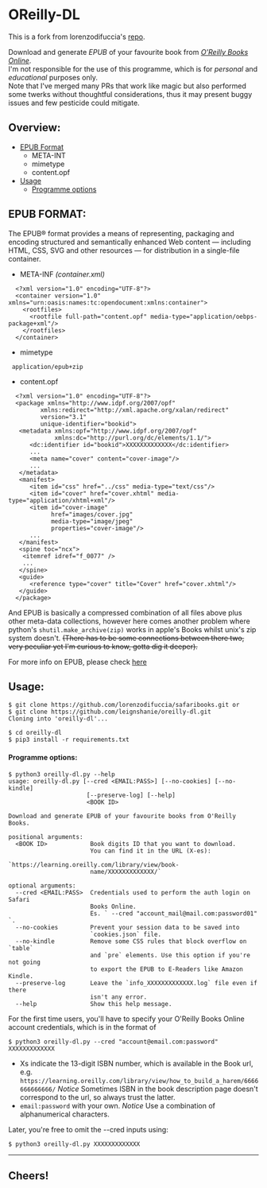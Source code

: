 # OReilly-DL
This is a fork from lorenzodifuccia's [repo](https://github.com/lorenzodifuccia/safaribooks).

Download and generate *EPUB* of your favourite book from [*O'Reilly Books Online*](https://learning.oreilly.com/).  
I'm not responsible for the use of this programme, which is for *personal* and *educational* purposes only.  
Note that I've merged many PRs that work like magic but also performed some twerks without thoughtful considerations, thus it may present buggy issues and few pesticide could mitigate.

## Overview:
  * [EPUB Format](#epub-format)
    - META-INT
    - mimetype
    - content.opf
  * [Usage](#usage)
    - [Programme options](#programme-options)
## EPUB FORMAT:

The EPUB® format provides a means of representing, packaging and encoding structured and semantically enhanced Web content — including HTML, CSS, SVG and other resources — for distribution in a single-file container.
  * META-INF _(container.xml)_
  ```
    <?xml version="1.0" encoding="UTF-8"?>
    <container version="1.0" xmlns="urn:oasis:names:tc:opendocument:xmlns:container">
      <rootfiles>
        <rootfile full-path="content.opf" media-type="application/oebps-package+xml"/>
      </rootfiles>
    </container>
  ```
  * mimetype
  ```
   application/epub+zip
  ```
  * content.opf
  ```
    <?xml version="1.0" encoding="UTF-8"?>
    <package xmlns="http://www.idpf.org/2007/opf"
           xmlns:redirect="http://xml.apache.org/xalan/redirect"
           version="3.1"
           unique-identifier="bookid">
     <metadata xmlns:opf="http://www.idpf.org/2007/opf"
               xmlns:dc="http://purl.org/dc/elements/1.1/">
        <dc:identifier id="bookid">XXXXXXXXXXXXX</dc:identifier>
        ...
        <meta name="cover" content="cover-image"/>
        ...
     </metadata>
     <manifest>
        <item id="css" href="../css" media-type="text/css"/>
        <item id="cover" href="cover.xhtml" media-type="application/xhtml+xml"/>
        <item id="cover-image"
              href="images/cover.jpg"
              media-type="image/jpeg"
              properties="cover-image"/>
        ...
     </manifest>
     <spine toc="ncx">
      <itemref idref="f_0077" />
      ...
     </spine>
     <guide>
        <reference type="cover" title="Cover" href="cover.xhtml"/>
     </guide>
    </package>
  ```
And EPUB is basically a compressed combination of all files above plus other meta-data collections, however here comes another problem where python's `shutil.make_archive(zip)` works in apple's Books whilst unix's zip system doesn't. <s>(There has to be some connections between there two, very peculiar yet I'm curious to know, gotta dig it deeper).</s>

For more info on EPUB, please check [here](http://www.idpf.org/epub3/latest/packages)

## Usage:
```
$ git clone https://github.com/lorenzodifuccia/safaribooks.git or
$ git clone https://github.com/leignshanie/oreilly-dl.git
Cloning into 'oreilly-dl'...

$ cd oreilly-dl
$ pip3 install -r requirements.txt

```
#### Programme options:
```
$ python3 oreilly-dl.py --help
usage: oreilly-dl.py [--cred <EMAIL:PASS>] [--no-cookies] [--no-kindle]
                      [--preserve-log] [--help]
                      <BOOK ID>

Download and generate EPUB of your favourite books from O'Reilly Books.

positional arguments:
  <BOOK ID>            Book digits ID that you want to download.
                       You can find it in the URL (X-es):
                       `https://learning.oreilly.com/library/view/book-
                       name/XXXXXXXXXXXXX/`

optional arguments:
  --cred <EMAIL:PASS>  Credentials used to perform the auth login on Safari
                       Books Online.
                       Es. ` --cred "account_mail@mail.com:password01" `.
  --no-cookies         Prevent your session data to be saved into
                       `cookies.json` file.
  --no-kindle          Remove some CSS rules that block overflow on `table`
                       and `pre` elements. Use this option if you're not going
                       to export the EPUB to E-Readers like Amazon Kindle.
  --preserve-log       Leave the `info_XXXXXXXXXXXXX.log` file even if there
                       isn't any error.
  --help               Show this help message.
```

For the first time users, you'll have to specify your O'Reilly Books Online account credentials, which is in the format of   
```
$ python3 oreilly-dl.py --cred "account@email.com:password" XXXXXXXXXXXXX
```
  * Xs indicate the 13-digit ISBN number, which is available in the Book url, e.g.
       `https://learning.oreilly.com/library/view/how_to_build_a_harem/6666666666666/`
    *Notice* Sometimes ISBN in the book description page doesn't correspond to the url, so always trust the latter.
  * `email:password` with your own.
    *Notice* Use a combination of alphanumerical characters.

Later, you're free to omit the --cred inputs using:
```
$ python3 oreilly-dl.py XXXXXXXXXXXXX
```
---  

## Cheers!
